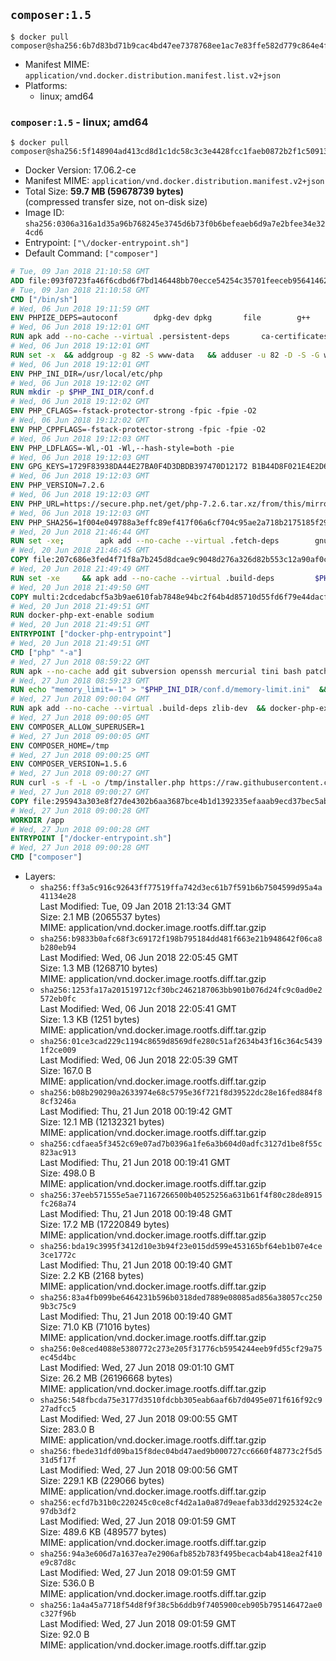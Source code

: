 ## `composer:1.5`

```console
$ docker pull composer@sha256:6b7d83bd71b9cac4bd47ee7378768ee1ac7e83ffe582d779c864e4fa9e1570be
```

-	Manifest MIME: `application/vnd.docker.distribution.manifest.list.v2+json`
-	Platforms:
	-	linux; amd64

### `composer:1.5` - linux; amd64

```console
$ docker pull composer@sha256:5f148904ad413cd8d1c1dc58c3c3e4428fcc1faeb0872b2f1c509138f675f78a
```

-	Docker Version: 17.06.2-ce
-	Manifest MIME: `application/vnd.docker.distribution.manifest.v2+json`
-	Total Size: **59.7 MB (59678739 bytes)**  
	(compressed transfer size, not on-disk size)
-	Image ID: `sha256:0306a316a1d35a96b768245e3745d6b73f0b6befeaeb6d9a7e2bfee34e324cd6`
-	Entrypoint: `["\/docker-entrypoint.sh"]`
-	Default Command: `["composer"]`

```dockerfile
# Tue, 09 Jan 2018 21:10:58 GMT
ADD file:093f0723fa46f6cdbd6f7bd146448bb70ecce54254c35701feeceb956414622f in / 
# Tue, 09 Jan 2018 21:10:58 GMT
CMD ["/bin/sh"]
# Wed, 06 Jun 2018 19:11:59 GMT
ENV PHPIZE_DEPS=autoconf 		dpkg-dev dpkg 		file 		g++ 		gcc 		libc-dev 		make 		pkgconf 		re2c
# Wed, 06 Jun 2018 19:12:01 GMT
RUN apk add --no-cache --virtual .persistent-deps 		ca-certificates 		curl 		tar 		xz 		libressl
# Wed, 06 Jun 2018 19:12:01 GMT
RUN set -x 	&& addgroup -g 82 -S www-data 	&& adduser -u 82 -D -S -G www-data www-data
# Wed, 06 Jun 2018 19:12:01 GMT
ENV PHP_INI_DIR=/usr/local/etc/php
# Wed, 06 Jun 2018 19:12:02 GMT
RUN mkdir -p $PHP_INI_DIR/conf.d
# Wed, 06 Jun 2018 19:12:02 GMT
ENV PHP_CFLAGS=-fstack-protector-strong -fpic -fpie -O2
# Wed, 06 Jun 2018 19:12:02 GMT
ENV PHP_CPPFLAGS=-fstack-protector-strong -fpic -fpie -O2
# Wed, 06 Jun 2018 19:12:03 GMT
ENV PHP_LDFLAGS=-Wl,-O1 -Wl,--hash-style=both -pie
# Wed, 06 Jun 2018 19:12:03 GMT
ENV GPG_KEYS=1729F83938DA44E27BA0F4D3DBDB397470D12172 B1B44D8F021E4E2D6021E995DC9FF8D3EE5AF27F
# Wed, 06 Jun 2018 19:12:03 GMT
ENV PHP_VERSION=7.2.6
# Wed, 06 Jun 2018 19:12:03 GMT
ENV PHP_URL=https://secure.php.net/get/php-7.2.6.tar.xz/from/this/mirror PHP_ASC_URL=https://secure.php.net/get/php-7.2.6.tar.xz.asc/from/this/mirror
# Wed, 06 Jun 2018 19:12:03 GMT
ENV PHP_SHA256=1f004e049788a3effc89ef417f06a6cf704c95ae2a718b2175185f2983381ae7 PHP_MD5=
# Wed, 20 Jun 2018 21:46:44 GMT
RUN set -xe; 		apk add --no-cache --virtual .fetch-deps 		gnupg 		wget 	; 		mkdir -p /usr/src; 	cd /usr/src; 		wget -O php.tar.xz "$PHP_URL"; 		if [ -n "$PHP_SHA256" ]; then 		echo "$PHP_SHA256 *php.tar.xz" | sha256sum -c -; 	fi; 	if [ -n "$PHP_MD5" ]; then 		echo "$PHP_MD5 *php.tar.xz" | md5sum -c -; 	fi; 		if [ -n "$PHP_ASC_URL" ]; then 		wget -O php.tar.xz.asc "$PHP_ASC_URL"; 		export GNUPGHOME="$(mktemp -d)"; 		for key in $GPG_KEYS; do 			gpg --keyserver ha.pool.sks-keyservers.net --recv-keys "$key"; 		done; 		gpg --batch --verify php.tar.xz.asc php.tar.xz; 		command -v gpgconf > /dev/null && gpgconf --kill all; 		rm -rf "$GNUPGHOME"; 	fi; 		apk del .fetch-deps
# Wed, 20 Jun 2018 21:46:45 GMT
COPY file:207c686e3fed4f71f8a7b245d8dcae9c9048d276a326d82b553c12a90af0c0ca in /usr/local/bin/ 
# Wed, 20 Jun 2018 21:49:49 GMT
RUN set -xe 	&& apk add --no-cache --virtual .build-deps 		$PHPIZE_DEPS 		coreutils 		curl-dev 		libedit-dev 		libressl-dev 		libsodium-dev 		libxml2-dev 		sqlite-dev 		&& export CFLAGS="$PHP_CFLAGS" 		CPPFLAGS="$PHP_CPPFLAGS" 		LDFLAGS="$PHP_LDFLAGS" 	&& docker-php-source extract 	&& cd /usr/src/php 	&& gnuArch="$(dpkg-architecture --query DEB_BUILD_GNU_TYPE)" 	&& ./configure 		--build="$gnuArch" 		--with-config-file-path="$PHP_INI_DIR" 		--with-config-file-scan-dir="$PHP_INI_DIR/conf.d" 				--enable-option-checking=fatal 				--with-mhash 				--enable-ftp 		--enable-mbstring 		--enable-mysqlnd 		--with-sodium=shared 				--with-curl 		--with-libedit 		--with-openssl 		--with-zlib 				$(test "$gnuArch" = 's390x-linux-gnu' && echo '--without-pcre-jit') 				$PHP_EXTRA_CONFIGURE_ARGS 	&& make -j "$(nproc)" 	&& make install 	&& { find /usr/local/bin /usr/local/sbin -type f -perm +0111 -exec strip --strip-all '{}' + || true; } 	&& make clean 	&& cd / 	&& docker-php-source delete 		&& runDeps="$( 		scanelf --needed --nobanner --format '%n#p' --recursive /usr/local 			| tr ',' '\n' 			| sort -u 			| awk 'system("[ -e /usr/local/lib/" $1 " ]") == 0 { next } { print "so:" $1 }' 	)" 	&& apk add --no-cache --virtual .php-rundeps $runDeps 		&& apk del .build-deps 		&& pecl update-channels 	&& rm -rf /tmp/pear ~/.pearrc
# Wed, 20 Jun 2018 21:49:50 GMT
COPY multi:2cdcedabcf5a3b9ae610fab7848e94bc2f64b4d85710d55fd6f79e44dacf73d8 in /usr/local/bin/ 
# Wed, 20 Jun 2018 21:49:51 GMT
RUN docker-php-ext-enable sodium
# Wed, 20 Jun 2018 21:49:51 GMT
ENTRYPOINT ["docker-php-entrypoint"]
# Wed, 20 Jun 2018 21:49:51 GMT
CMD ["php" "-a"]
# Wed, 27 Jun 2018 08:59:22 GMT
RUN apk --no-cache add git subversion openssh mercurial tini bash patch
# Wed, 27 Jun 2018 08:59:23 GMT
RUN echo "memory_limit=-1" > "$PHP_INI_DIR/conf.d/memory-limit.ini"  && echo "date.timezone=${PHP_TIMEZONE:-UTC}" > "$PHP_INI_DIR/conf.d/date_timezone.ini"
# Wed, 27 Jun 2018 09:00:04 GMT
RUN apk add --no-cache --virtual .build-deps zlib-dev  && docker-php-ext-install zip  && runDeps="$(     scanelf --needed --nobanner --format '%n#p' --recursive /usr/local/lib/php/extensions     | tr ',' '\n'     | sort -u     | awk 'system("[ -e /usr/local/lib/" $1 " ]") == 0 { next } { print "so:" $1 }'     )"  && apk add --virtual .composer-phpext-rundeps $runDeps  && apk del .build-deps
# Wed, 27 Jun 2018 09:00:05 GMT
ENV COMPOSER_ALLOW_SUPERUSER=1
# Wed, 27 Jun 2018 09:00:05 GMT
ENV COMPOSER_HOME=/tmp
# Wed, 27 Jun 2018 09:00:25 GMT
ENV COMPOSER_VERSION=1.5.6
# Wed, 27 Jun 2018 09:00:27 GMT
RUN curl -s -f -L -o /tmp/installer.php https://raw.githubusercontent.com/composer/getcomposer.org/b107d959a5924af895807021fcef4ffec5a76aa9/web/installer  && php -r "     \$signature = '544e09ee996cdf60ece3804abc52599c22b1f40f4323403c44d44fdfdd586475ca9813a858088ffbc1f233e9b180f061';     \$hash = hash('SHA384', file_get_contents('/tmp/installer.php'));     if (!hash_equals(\$signature, \$hash)) {         unlink('/tmp/installer.php');         echo 'Integrity check failed, installer is either corrupt or worse.' . PHP_EOL;         exit(1);     }"  && php /tmp/installer.php --no-ansi --install-dir=/usr/bin --filename=composer --version=${COMPOSER_VERSION}  && composer --ansi --version --no-interaction  && rm -rf /tmp/* /tmp/.htaccess
# Wed, 27 Jun 2018 09:00:27 GMT
COPY file:295943a303e8f27de4302b6aa3687bce4b1d1392335efaaab9ecd37bec5ab4c5 in /docker-entrypoint.sh 
# Wed, 27 Jun 2018 09:00:28 GMT
WORKDIR /app
# Wed, 27 Jun 2018 09:00:28 GMT
ENTRYPOINT ["/docker-entrypoint.sh"]
# Wed, 27 Jun 2018 09:00:28 GMT
CMD ["composer"]
```

-	Layers:
	-	`sha256:ff3a5c916c92643ff77519ffa742d3ec61b7f591b6b7504599d95a4a41134e28`  
		Last Modified: Tue, 09 Jan 2018 21:13:34 GMT  
		Size: 2.1 MB (2065537 bytes)  
		MIME: application/vnd.docker.image.rootfs.diff.tar.gzip
	-	`sha256:b9833b0afc68f3c69172f198b795184dd481f663e21b948642f06ca8b280eb94`  
		Last Modified: Wed, 06 Jun 2018 22:05:45 GMT  
		Size: 1.3 MB (1268710 bytes)  
		MIME: application/vnd.docker.image.rootfs.diff.tar.gzip
	-	`sha256:1253fa17a201519712cf30bc2462187063bb901b076d24fc9c0ad0e2572eb0fc`  
		Last Modified: Wed, 06 Jun 2018 22:05:41 GMT  
		Size: 1.3 KB (1251 bytes)  
		MIME: application/vnd.docker.image.rootfs.diff.tar.gzip
	-	`sha256:01ce3cad229c1194c8659d8569dfe280c51af2634b43f16c364c54391f2ce009`  
		Last Modified: Wed, 06 Jun 2018 22:05:39 GMT  
		Size: 167.0 B  
		MIME: application/vnd.docker.image.rootfs.diff.tar.gzip
	-	`sha256:b08b290290a2633974e68c5795e36f721f8d39522dc28e16fed884f88cf3246a`  
		Last Modified: Thu, 21 Jun 2018 00:19:42 GMT  
		Size: 12.1 MB (12132321 bytes)  
		MIME: application/vnd.docker.image.rootfs.diff.tar.gzip
	-	`sha256:cdfaea5f3452c69e07ad7b0396a1fe6a3b604d0adfc3127d1be8f55c823ac913`  
		Last Modified: Thu, 21 Jun 2018 00:19:41 GMT  
		Size: 498.0 B  
		MIME: application/vnd.docker.image.rootfs.diff.tar.gzip
	-	`sha256:37eeb571555e5ae71167266500b40525256a631b61f4f80c28de8915fc268a74`  
		Last Modified: Thu, 21 Jun 2018 00:19:48 GMT  
		Size: 17.2 MB (17220849 bytes)  
		MIME: application/vnd.docker.image.rootfs.diff.tar.gzip
	-	`sha256:bda19c3995f3412d10e3b94f23e015dd599e453165bf64eb1b07e4ce3ce1772c`  
		Last Modified: Thu, 21 Jun 2018 00:19:40 GMT  
		Size: 2.2 KB (2168 bytes)  
		MIME: application/vnd.docker.image.rootfs.diff.tar.gzip
	-	`sha256:83a4fb099be6464231b596b0318ded7889e08085ad856a38057cc2509b3c75c9`  
		Last Modified: Thu, 21 Jun 2018 00:19:40 GMT  
		Size: 71.0 KB (71016 bytes)  
		MIME: application/vnd.docker.image.rootfs.diff.tar.gzip
	-	`sha256:0e8ced4088e5380772c273e205f31776cb5954244eeb9fd55cf29a75ec45d4bc`  
		Last Modified: Wed, 27 Jun 2018 09:01:10 GMT  
		Size: 26.2 MB (26196668 bytes)  
		MIME: application/vnd.docker.image.rootfs.diff.tar.gzip
	-	`sha256:548fbcda75e3177d3510fdcbb305eab6aaf6b7d0495e071f616f92c927adfcc5`  
		Last Modified: Wed, 27 Jun 2018 09:00:55 GMT  
		Size: 283.0 B  
		MIME: application/vnd.docker.image.rootfs.diff.tar.gzip
	-	`sha256:fbede31dfd09ba15f8dec04bd47aed9b000727cc6660f48773c2f5d531d5f17f`  
		Last Modified: Wed, 27 Jun 2018 09:00:56 GMT  
		Size: 229.1 KB (229066 bytes)  
		MIME: application/vnd.docker.image.rootfs.diff.tar.gzip
	-	`sha256:ecfd7b31b0c220245c0ce8cf4d2a1a0a87d9eaefab33dd2925324c2e97db3df2`  
		Last Modified: Wed, 27 Jun 2018 09:01:59 GMT  
		Size: 489.6 KB (489577 bytes)  
		MIME: application/vnd.docker.image.rootfs.diff.tar.gzip
	-	`sha256:94a3e606d7a1637ea7e2906afb852b783f495becacb4ab418ea2f410e9c87d8c`  
		Last Modified: Wed, 27 Jun 2018 09:01:59 GMT  
		Size: 536.0 B  
		MIME: application/vnd.docker.image.rootfs.diff.tar.gzip
	-	`sha256:1a4a45a7718f54d8f9f38c5b6ddb9f7405900ceb905b795146472ae0c327f96b`  
		Last Modified: Wed, 27 Jun 2018 09:01:59 GMT  
		Size: 92.0 B  
		MIME: application/vnd.docker.image.rootfs.diff.tar.gzip
